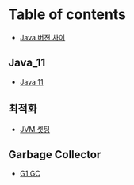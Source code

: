 # Table of contents

* [Java 버젼 차이](README.md)

## Java\_11

* [Java 11](java_11/java-11.md)

## 최적화

* [JVM 셋팅](undefined/jvm.md)

## Garbage Collector <a id="gc"></a>

* [G1 GC](gc/g1-gc.md)

